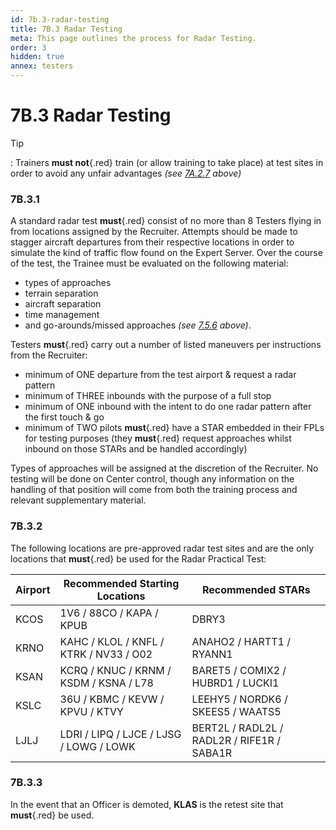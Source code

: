 ```yaml
---
id: 7b.3-radar-testing
title: 7B.3 Radar Testing
meta: This page outlines the process for Radar Testing.
order: 3
hidden: true
annex: testers
---
```


# 7B.3 Radar Testing



Tip

: Trainers **must not**{.red} train (or allow training to take place) at test sites in order to avoid any unfair advantages *(see [7A.2.7](/guide/atc-manual/7a.-trainers/7a.2-training-structure#7a.2.7) above)*



### 7B.3.1

A standard radar test **must**{.red} consist of no more than 8 Testers flying in from locations assigned by the Recruiter. Attempts should be made to stagger aircraft departures from their respective locations in order to simulate the kind of traffic flow found on the Expert Server. Over the course of the test, the Trainee must be evaluated on the following material: 



- types of approaches
- terrain separation
- aircraft separation
- time management
- and go-arounds/missed approaches *(see [7.5.6](/guide/atc-manual/7.-recruitment-and-training/7.5-radar-theory-and-practical-tests#7.5.6) above)*. 



Testers **must**{.red} carry out a number of listed maneuvers per instructions from the Recruiter:



- minimum of ONE departure from the test airport & request a radar pattern
- minimum of THREE inbounds with the purpose of a full stop
- minimum of ONE inbound with the intent to do one radar pattern after the first touch & go
- minimum of TWO pilots **must**{.red} have a STAR embedded in their FPLs for testing purposes (they **must**{.red} request approaches whilst inbound on those STARs and be handled accordingly)



Types of approaches will be assigned at the discretion of the Recruiter. No testing will be done on Center control, though any information on the handling of that position will come from both the training process and relevant supplementary material. 



### 7B.3.2

The following locations are pre-approved radar test sites and are the only locations that **must**{.red} be used for the Radar Practical Test:



| Airport | Recommended Starting Locations          | Recommended STARs                          |
| ------- | --------------------------------------- | ------------------------------------------ |
| KCOS    | 1V6 / 88CO / KAPA / KPUB                | DBRY3                                      |
| KRNO    | KAHC / KLOL / KNFL / KTRK / NV33 / O02  | ANAHO2 / HARTT1 / RYANN1                   |
| KSAN    | KCRQ / KNUC / KRNM / KSDM / KSNA / L78  | BARET5 / COMIX2 / HUBRD1 / LUCKI1          |
| KSLC    | 36U / KBMC / KEVW / KPVU / KTVY         | LEEHY5 / NORDK6 / SKEES5 / WAATS5          |
| LJLJ    | LDRI / LIPQ / LJCE / LJSG / LOWG / LOWK | BERT2L / RADL2L / RADL2R / RIFE1R / SABA1R |



### 7B.3.3

In the event that an Officer is demoted, **KLAS** is the retest site that **must**{.red} be used.